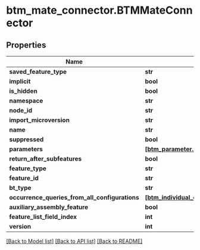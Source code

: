 # btm_mate_connector.BTMMateConnector

## Properties
Name | Type | Description | Notes
------------ | ------------- | ------------- | -------------
**saved_feature_type** | **str** |  | [optional] 
**implicit** | **bool** |  | [optional] 
**is_hidden** | **bool** |  | [optional] 
**namespace** | **str** |  | [optional] 
**node_id** | **str** |  | [optional] 
**import_microversion** | **str** |  | [optional] 
**name** | **str** |  | [optional] 
**suppressed** | **bool** |  | [optional] 
**parameters** | [**[btm_parameter.BTMParameter]**](BTMParameter.md) |  | [optional] 
**return_after_subfeatures** | **bool** |  | [optional] 
**feature_type** | **str** |  | [optional] 
**feature_id** | **str** |  | [optional] 
**bt_type** | **str** |  | [optional] 
**occurrence_queries_from_all_configurations** | [**[btm_individual_query_with_occurrence_base.BTMIndividualQueryWithOccurrenceBase]**](BTMIndividualQueryWithOccurrenceBase.md) |  | [optional] 
**auxiliary_assembly_feature** | **bool** |  | [optional] 
**feature_list_field_index** | **int** |  | [optional] 
**version** | **int** |  | [optional] 

[[Back to Model list]](../README.md#documentation-for-models) [[Back to API list]](../README.md#documentation-for-api-endpoints) [[Back to README]](../README.md)


